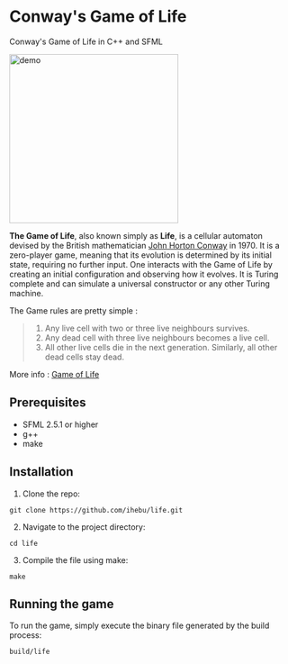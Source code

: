 # Conway's Game of Life

Conway's Game of Life in C++ and SFML

<img src="https://upload.wikimedia.org/wikipedia/commons/e/e5/Gospers_glider_gun.gif" alt="demo" width="300" height="300"/>  


**The Game of Life**, also known simply as **Life**, is a cellular automaton devised by the British mathematician [John Horton Conway](https://en.wikipedia.org/wiki/John_Horton_Conway) in 1970. It is a zero-player game, meaning that its evolution is determined by its initial state, requiring no further input. One interacts with the Game of Life by creating an initial configuration and observing how it evolves. It is Turing complete and can simulate a universal constructor or any other Turing machine.

The Game rules are pretty simple : 

> 1. Any live cell with two or three live neighbours survives.
> 2. Any dead cell with three live neighbours becomes a live cell.
> 3. All other live cells die in the next generation. Similarly, all other dead cells stay dead.


More info : [Game of Life](https://en.wikipedia.org/wiki/Conway's_Game_of_Life)


## Prerequisites

- SFML 2.5.1 or higher
- g++
- make


## Installation

1. Clone the repo:

```
git clone https://github.com/ihebu/life.git
```

2. Navigate to the project directory:

```
cd life
```

3. Compile the file using make: 

```
make
```


## Running the game

To run the game, simply execute the binary file generated by the build process:

```
build/life
```